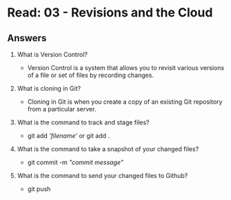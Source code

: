 # Read: 03 - Revisions and the Cloud

## Answers

1. What is Version Control?

   - Version Control is a system that allows you to revisit various versions of a file or set of files by recording changes.
  
2. What is cloning in Git?

   - Cloning in Git is when you create a copy of an existing Git repository from a particular server.
  
3. What is the command to track and stage files?

   - git add *'filename'* or git add .
  
4. What is the command to take a snapshot of your changed files?

   - git commit -m *"commit message"*
  
5. What is the command to send your changed files to Github?

   - git push
